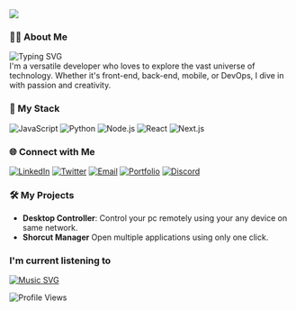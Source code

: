 <img src="https://user-images.githubusercontent.com/18350557/176309783-0785949b-9127-417c-8b55-ab5a4333674e.gif"/>

### 👨🏻 About Me
![Typing SVG](https://readme-typing-svg.herokuapp.com?font=Fira+Code&weight=500&size=24&pause=1000&color=F743E7&width=435&lines=Full+Stack+Developer;Dumbo;Tech+Enthusiast+Student)<br>
I'm a versatile developer who loves to explore the vast universe of technology. Whether it's front-end, back-end, mobile, or DevOps, I dive in with passion and creativity.

### 🔧 My Stack
![JavaScript](https://img.shields.io/badge/-JavaScript-EDD53F?style=flat-square&logo=javascript&logoColor=black)
![Python](https://img.shields.io/badge/-Python-3670A0?style=flat-square&logo=python&logoColor=white)
![Node.js](https://img.shields.io/badge/-Node.js-339933?style=flat-square&logo=node.js&logoColor=white)
![React](https://img.shields.io/badge/-React-61DAFB?style=flat-square&logo=react&logoColor=black)
![Next.js](https://img.shields.io/badge/-Next.js-000000?style=flat-square&logo=next.js&logoColor=white)

### 🌐 Connect with Me
[![LinkedIn](https://img.shields.io/badge/-LinkedIn-0077B5?style=flat-square&logo=linkedin&logoColor=white)](https://linkedin.com/in/BeastCodZ)
[![Twitter](https://img.shields.io/badge/-Twitter-1DA1F2?style=flat-square&logo=twitter&logoColor=white)](https://twitter.com/BeastCodZ)
[![Email](https://img.shields.io/badge/-Email-D14836?style=flat-square&logo=gmail&logoColor=white)](mailto:beastcodz1934@gmail.com)
[![Portfolio](https://img.shields.io/badge/-Portfolio-000000?style=flat-square&logo=github&logoColor=white)](https://www.beastcodz.github.me)
[![Discord](https://img.shields.io/badge/-Discord-5865F2?style=flat-square&logo=discord&logoColor=white)](https://discordapp.com/users/516140725185019905)


### 🛠️ My Projects
- **Desktop Controller**: Control your pc remotely using your any device on same network.
- **Shorcut Manager** Open multiple applications using only one click.

### I'm current listening to
[![Music SVG](https://readme-typing-svg.herokuapp.com?font=Edu+AU+VIC+WA+NT+Hand&size=16&pause=1000&color=F74FE2&random=true&width=435&lines=One+Love+-+Blue;The+Night+We+Met+-+Lord+Huron;Money%2C+Money%2C+Money+-+ABBA)](https://git.io/typing-svg)

![Profile Views](https://komarev.com/ghpvc/?username=BeastCodZ&color=ff69b4&style=for-the-badge)
